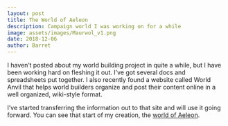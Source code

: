 ```yaml
---
layout: post
title: The World of Aeleon
description: Campaign world I was working on for a while 
image: assets/images/Maurwol_v1.png
date: 2018-12-06
author: Barret
---
```


I haven’t posted about my world building project in quite a while, but I have been working hard on fleshing it out. I’ve got several docs and spreadsheets put together. I also recently found a website called World Anvil that helps world builders organize and post their content online in a well organized, wiki-style format.

I’ve started transferring the information out to that site and will use it going forward. You can see that start of my creation, the [world of Aeleon](https://www.worldanvil.com/w/aeleon-delban).